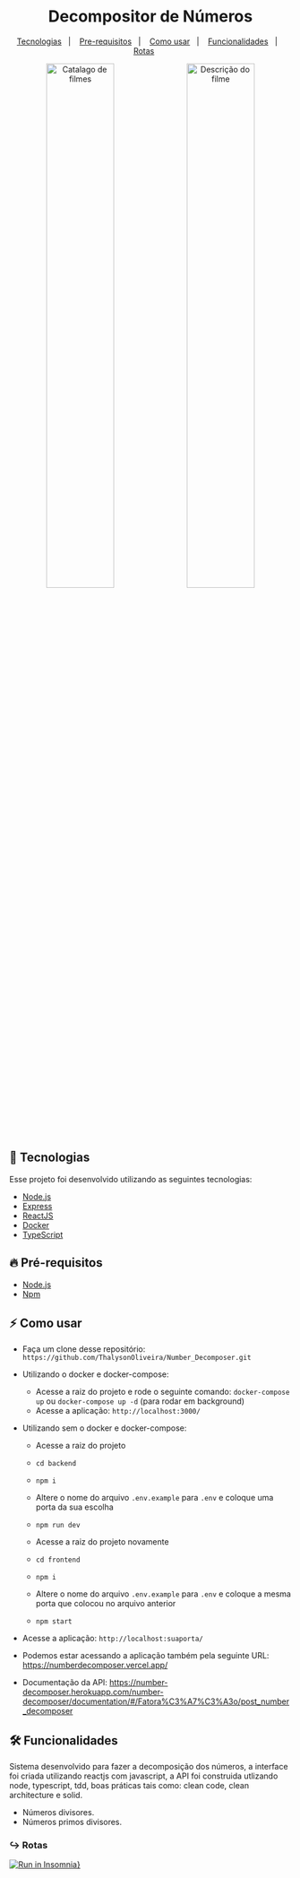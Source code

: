 <h1 align="center">Decompositor de Números</h1>

<p align="center">
  <a href="#tecnologia">Tecnologias</a>&nbsp;&nbsp;&nbsp;|&nbsp;&nbsp;&nbsp;
  <a href="#pre-requisitos">Pre-requisitos</a>&nbsp;&nbsp;&nbsp;|&nbsp;&nbsp;&nbsp;
  <a href="#como-usar">Como usar</a>&nbsp;&nbsp;&nbsp;|&nbsp;&nbsp;&nbsp;
  <a href="#funcionalidades">Funcionalidades</a>&nbsp;&nbsp;&nbsp;|&nbsp;&nbsp;&nbsp;
  <a href="#rotas">Rotas</a>&nbsp;&nbsp;&nbsp;&nbsp;&nbsp;&nbsp;
</p>

<p align="center">
  <img alt="Catalago de filmes" src="https://i.imgur.com/HZdsrqr.png" width="49%">
  <img alt="Descrição do filme" src="https://i.imgur.com/whmd60J.png" width="49%">
 
</p>

<a id="tecnologia"></a>
## 🚀 Tecnologias

Esse projeto foi desenvolvido utilizando as seguintes tecnologias:

- [Node.js](https://nodejs.org/en/)
- [Express](https://expressjs.com/pt-br/)
- [ReactJS](https://www.postgresql.org/)
- [Docker](https://www.docker.com)
- [TypeScript](https://www.typescriptlang.org/)

<a id="pre-requisitos"></a>
## :fire: **Pré-requisitos**

- [Node.js](https://nodejs.org/en/)
- [Npm](https://www.npmjs.com/)

<a id="como-usar"></a>
## :zap: Como usar

- Faça um clone desse repositório: `https://github.com/ThalysonOliveira/Number_Decomposer.git`

- Utilizando o docker e docker-compose:
  - Acesse a raiz do projeto e rode o seguinte comando: `docker-compose up` ou `docker-compose up -d` (para rodar em background)
  - Acesse a aplicação: `http://localhost:3000/`
  
- Utilizando sem o docker e docker-compose:
   - Acesse a raiz do projeto
   - `cd backend`
   - `npm i`
   - Altere o nome do arquivo `.env.example` para `.env` e coloque uma porta da sua escolha
   - `npm run dev`
   
   - Acesse a raiz do projeto novamente
   - `cd frontend`
   - `npm i`
   - Altere o nome do arquivo `.env.example` para `.env` e coloque a mesma porta que colocou no arquivo anterior
   - `npm start`
- Acesse a aplicação: `http://localhost:suaporta/`

- Podemos estar acessando a aplicação também pela seguinte URL: https://numberdecomposer.vercel.app/
- Documentação da API: https://number-decomposer.herokuapp.com/number-decomposer/documentation/#/Fatora%C3%A7%C3%A3o/post_number_decomposer

<a id="funcionalidades"></a>
## 🛠️ Funcionalidades

Sistema desenvolvido para fazer a decomposição dos números, a interface foi criada utilizando reactjs com javascript, a API foi construida utlizando node, typescript, tdd, boas práticas tais como: clean code, clean architecture e solid.
- Números divisores.
- Números primos divisores.

<a id="rotas"></a>
### ↪︎ Rotas
[![Run in Insomnia}](https://insomnia.rest/images/run.svg)](https://insomnia.rest/run/?label=Decompositor%20de%20N%C3%BAmeros&uri=https%3A%2F%2Fraw.githubusercontent.com%2FThalysonOliveira%2FNumber_Decomposer%2Fmain%2Fnumber_decomposer.json)
